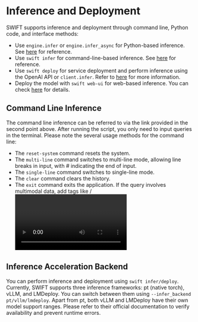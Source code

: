 # Inference and Deployment

SWIFT supports inference and deployment through command line, Python code, and interface methods:
- Use `engine.infer` or `engine.infer_async` for Python-based inference. See [here](https://github.com/modelscope/ms-swift/blob/main/examples/infer/demo.py) for reference.
- Use `swift infer` for command-line-based inference. See [here](https://github.com/modelscope/ms-swift/blob/main/examples/infer/cli_demo.sh) for reference.
- Use `swift deploy` for service deployment and perform inference using the OpenAI API or `client.infer`. Refer to [here](https://github.com/modelscope/ms-swift/tree/main/examples/deploy/client) for more information.
- Deploy the model with `swift web-ui` for web-based inference. You can check [here](../GetStarted/Interface-usage.md) for details.


## Command Line Inference

The command line inference can be referred to via the link provided in the second point above. After running the script, you only need to input queries in the terminal. Please note the several usage methods for the command line:

- The `reset-system` command resets the system.
- The `multi-line` command switches to multi-line mode, allowing line breaks in input, with # indicating the end of input.
- The `single-line` command switches to single-line mode.
- The `clear` command clears the history.
- The `exit` command exits the application.
If the query involves multimodal data, add tags like <image>/<video>/<audio>. For example, input `<image>What is in the image?`, and you can then input the image address.

## Inference Acceleration Backend
You can perform inference and deployment using `swift infer/deploy`. Currently, SWIFT supports three inference frameworks: pt (native torch), vLLM, and LMDeploy. You can switch between them using `--infer_backend pt/vllm/lmdeploy`. Apart from pt, both vLLM and LMDeploy have their own model support ranges. Please refer to their official documentation to verify availability and prevent runtime errors.
